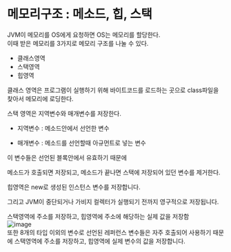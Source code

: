 # 메모리구조 : 메소드, 힙, 스택

JVM이 메모리를 OS에게 요청하면 OS는 메모리를 할당한다.   
이때 받은 메모리를 3가지로 메모리 구조를 나눌 수 있다.
* 클래스영역
* 스택영역
* 힙영역   


클래스 영역은 프로그램이 실행하기 위해 바이트코드를 로드하는 곳으로 class파일을 찾아서 메모리에 로딩한다.

스택 영역은 지역변수와 매개변수를 저장한다.

* 지역변수 : 메소드안에서 선언한 변수

* 매개변수 : 메소드를 선언할때 아규먼트로 넣는 변수

이 변수들은 선언된 블록안에서 유효하기 때문에

메소드가 호출되면 저장되고, 메소드가 끝나면 스택에 저장되어 있던 변수를 제거한다.

힙영역은 new로 생성된 인스턴스 변수를 저장합니다.

그리고 JVM이 중단되거나 가비지 컬렉터가 실행되기 전까지 영구적으로 저장됩니다.

스택영역에 주소를 저장하고, 힙영역에 주소에 해당하는 실제 값을 저장함   
![image](https://user-images.githubusercontent.com/37826908/119360818-fa6e5700-bce5-11eb-8061-698d3a54501b.png)   
또한 8개의 타입 이외의 변수로 선언된 레퍼런스 변수들은 자주 호출되어 사용하기 때문에 스택영역에 주소를 저장하고, 힙영역에 실제 변수의 값을 저장합니다.
